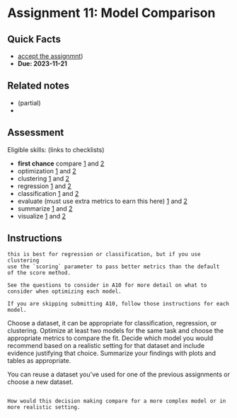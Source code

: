 
# Assignment 11: Model Comparison

## Quick Facts
-  [accept the assignmnt]())
- __Due: 2023-11-21__

## Related notes

- [](../notes/2023-11-14) (partial)
- [](../notes/2023-11-16)

## Assessment

Eligible skills: (links to checklists)
- **first chance** compare [1](https://rhodyprog4ds.github.io/BrownFall23/syllabus/achievements.html#compare-level1) and [2](https://rhodyprog4ds.github.io/BrownFall23/syllabus/achievements.html#compare-level2)
- optimization [1](https://rhodyprog4ds.github.io/BrownFall23/syllabus/achievements.html#optimization-level1) and [2](https://rhodyprog4ds.github.io/BrownFall23/syllabus/achievements.html#optimization-level2)
- clustering [1](https://rhodyprog4ds.github.io/BrownFall23/syllabus/achievements.html#clustering-level1) and [2](https://rhodyprog4ds.github.io/BrownFall23/syllabus/achievements.html#clustering-level2)
- regression [1](https://rhodyprog4ds.github.io/BrownFall23/syllabus/achievements.html#regression-level1) and [2](https://rhodyprog4ds.github.io/BrownFall23/syllabus/achievements.html#regression-level2)
- classification [1](https://rhodyprog4ds.github.io/BrownFall23/syllabus/achievements.html#classification-level1) and [2](https://rhodyprog4ds.github.io/BrownFall23/syllabus/achievements.html#classification-level2)
- evaluate (must use extra metrics to earn this here) [1](https://rhodyprog4ds.github.io/BrownFall23/syllabus/achievements.html#evaluate-level1) and [2](https://rhodyprog4ds.github.io/BrownFall23/syllabus/achievements.html#evaluate-level2)
- summarize [1](https://rhodyprog4ds.github.io/BrownFall23/syllabus/achievements.html#summarize-level1) and [2](https://rhodyprog4ds.github.io/BrownFall23/syllabus/achievements.html#summarize-level2)
- visualize [1](https://rhodyprog4ds.github.io/BrownFall23/syllabus/achievements.html#visualize-level1) and [2](https://rhodyprog4ds.github.io/BrownFall23/syllabus/achievements.html#visualize-level2)


## Instructions




```{tip}
this is best for regression or classification, but if you use clustering
use the `scoring` parameter to pass better metrics than the default
of the score method.
```

```{hint}
See the questions to consider in A10 for more detail on what to consider when optimizing each model. 

If you are skipping submitting A10, follow those instructions for each model. 
```

Choose a dataset, it can be appropriate for classification, regression, or clustering. Optimize at least two models for the same task and choose the appropriate metrics to compare the fit. Decide which model you would recommend based on a realistic setting for that dataset and include evidence justifying that choice. Summarize your findings with plots and tables as appropriate.

You can reuse a dataset you've used for one of the previous assignments or choose a new dataset.

```{admonition} Think Ahead

How would this decision making compare for a more complex model or in more realistic setting.

```

